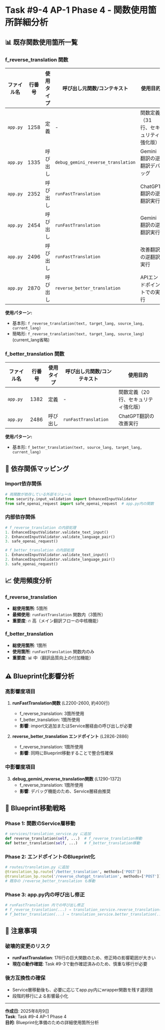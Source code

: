 # Task #9-4 AP-1 Phase 4 - 関数使用箇所詳細分析

## 📊 既存関数使用箇所一覧

### f_reverse_translation 関数

| ファイル名 | 行番号 | 使用タイプ | 呼び出し元関数/コンテキスト | 使用目的 |
|-----------|--------|-----------|------------------------|----------|
| `app.py` | 1258 | 定義 | - | 関数定義（31行、セキュリティ強化版） |
| `app.py` | 1335 | 呼び出し | `debug_gemini_reverse_translation` | Gemini翻訳の逆翻訳デバッグ |
| `app.py` | 2352 | 呼び出し | `runFastTranslation` | ChatGPT翻訳の逆翻訳実行 |
| `app.py` | 2454 | 呼び出し | `runFastTranslation` | Gemini翻訳の逆翻訳実行 |
| `app.py` | 2496 | 呼び出し | `runFastTranslation` | 改善翻訳の逆翻訳実行 |
| `app.py` | 2870 | 呼び出し | `reverse_better_translation` | APIエンドポイントでの実行 |

**使用パターン:**
- 基本形: `f_reverse_translation(text, target_lang, source_lang, current_lang)`
- 簡略形: `f_reverse_translation(text, target_lang, source_lang)` (current_lang省略)

### f_better_translation 関数

| ファイル名 | 行番号 | 使用タイプ | 呼び出し元関数/コンテキスト | 使用目的 |
|-----------|--------|-----------|------------------------|----------|
| `app.py` | 1382 | 定義 | - | 関数定義（20行、セキュリティ強化版） |
| `app.py` | 2486 | 呼び出し | `runFastTranslation` | ChatGPT翻訳の改善実行 |

**使用パターン:**
- 基本形: `f_better_translation(text, source_lang, target_lang, current_lang)`

## 🔗 依存関係マッピング

### Import依存関係
```python
# 両関数が依存している外部モジュール
from security.input_validation import EnhancedInputValidator
from safe_openai_request import safe_openai_request  # app.py内の関数
```

### 内部依存関係
```python
# f_reverse_translation の内部処理
1. EnhancedInputValidator.validate_text_input() 
2. EnhancedInputValidator.validate_language_pair()
3. safe_openai_request() 

# f_better_translation の内部処理
1. EnhancedInputValidator.validate_text_input()
2. EnhancedInputValidator.validate_language_pair()  
3. safe_openai_request()
```

## 📈 使用頻度分析

### f_reverse_translation
- **総使用箇所**: 5箇所
- **最頻使用**: `runFastTranslation` 関数内（3箇所）
- **重要度**: 🔥 高（メイン翻訳フローの中核機能）

### f_better_translation  
- **総使用箇所**: 1箇所
- **使用箇所**: `runFastTranslation` 関数内のみ
- **重要度**: 📊 中（翻訳品質向上の付加機能）

## ⚠️ Blueprint化影響分析

### 高影響度項目
1. **runFastTranslation関数** (L2200-2600, 約400行)
   - f_reverse_translation: 3箇所使用
   - f_better_translation: 1箇所使用
   - **影響**: import文追加またはService層経由の呼び出しが必要

2. **reverse_better_translation エンドポイント** (L2826-2886)
   - f_reverse_translation: 1箇所使用
   - **影響**: 同時にBlueprint移動することで整合性確保

### 中影響度項目
3. **debug_gemini_reverse_translation関数** (L1290-1372)
   - f_reverse_translation: 1箇所使用
   - **影響**: デバッグ機能のため、Service層経由推奨

## 🚀 Blueprint移動戦略

### Phase 1: 関数のService層移動
```python
# services/translation_service.py に追加
def reverse_translation(self, ...)  # f_reverse_translation移動
def better_translation(self, ...)   # f_better_translation移動
```

### Phase 2: エンドポイントのBlueprint化
```python
# routes/translation.py に追加
@translation_bp.route('/better_translation', methods=['POST'])
@translation_bp.route('/reverse_chatgpt_translation', methods=['POST'])
# 既存の /reverse_better_translation も移動
```

### Phase 3: app.py内の呼び出し修正
```python
# runFastTranslation 内での呼び出し修正
# f_reverse_translation(...) → translation_service.reverse_translation(...)
# f_better_translation(...) → translation_service.better_translation(...)
```

## 📝 注意事項

### 破壊的変更のリスク
- **runFastTranslation**: 176行の巨大関数のため、修正時の影響範囲が大きい
- **現在の動作確認**: Task #9-3で動作確認済みのため、慎重な移行が必要

### 後方互換性の確保
- Service層移動後も、必要に応じてapp.py内にwrapper関数を残す選択肢
- 段階的移行による影響最小化

---

**作成日**: 2025年8月9日  
**Task**: Task #9-4 AP-1 Phase 4  
**目的**: Blueprint化準備のための詳細使用箇所分析